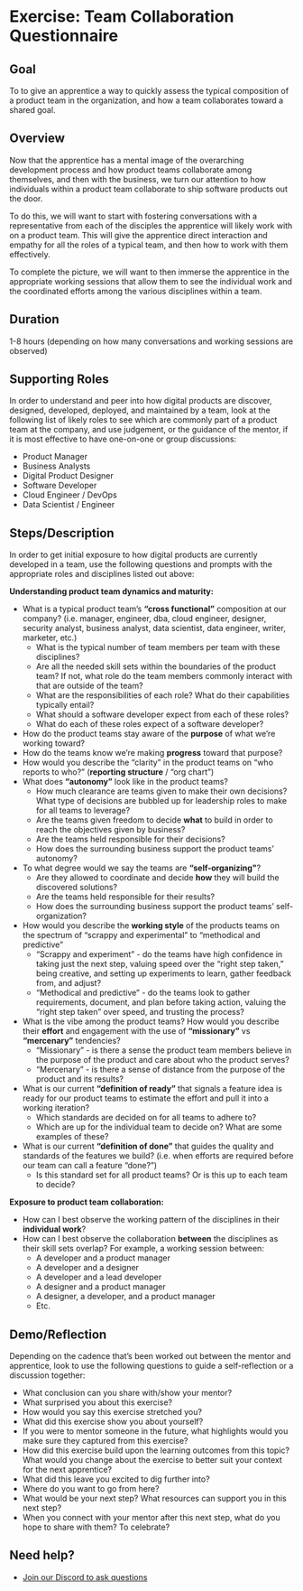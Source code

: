 # Exercise: Team Collaboration Questionnaire

## Goal
To to give an apprentice a way to quickly assess the typical composition of a product team in the organization, and how a team collaborates toward a shared goal.

## Overview
Now that the apprentice has a mental image of the overarching development process and how product teams collaborate among themselves, and then with the business, we turn our attention to how individuals within a product team collaborate to ship software products out the door.

To do this, we will want to start with fostering conversations with a representative from each of the disciples the apprentice will likely work with on a product team. This will give the apprentice direct interaction and empathy for all the roles of a typical team, and then how to work with them effectively.

To complete the picture, we will want to then immerse the apprentice in the appropriate working sessions that allow them to see the individual work and the coordinated efforts among the various disciplines within a team.

## Duration
1-8 hours (depending on how many conversations and working sessions are observed)

## Supporting Roles
In order to understand and peer into how digital products are discover, designed, developed, deployed, and maintained by a team, look at the following list of likely roles to see which are commonly part of a product team at the company, and use judgement, or the guidance of the mentor, if it is most effective to have one-on-one or group discussions:
- Product Manager
- Business Analysts 
- Digital Product Designer
- Software Developer
- Cloud Engineer / DevOps
- Data Scientist / Engineer

## Steps/Description
In order to get initial exposure to how digital products are currently developed in a team, use the following questions and prompts with the appropriate roles and disciplines listed out above:

**Understanding product team dynamics and maturity:**
- What is a typical product team’s **“cross functional”** composition at our company? (i.e. manager, engineer, dba, cloud engineer, designer, security analyst, business analyst, data scientist, data engineer, writer, marketer, etc.)
  - What is the typical number of team members per team with these disciplines?
  - Are all the needed skill sets within the boundaries of the product team? If not, what role do the team members commonly interact with that are outside of the team?
  - What are the responsibilities of each role? What do their capabilities typically entail? 
  - What should a software developer expect from each of these roles?
  - What do each of these roles expect of a software developer?
- How do the product teams stay aware of the **purpose** of what we’re working toward?
- How do the teams know we’re making **progress** toward that purpose?
- How would you describe the “clarity” in the product teams on “who reports to who?” (**reporting structure** / “org chart”)
- What does **“autonomy”** look like in the product teams?
  - How much clearance are teams given to make their own decisions? What type of decisions are bubbled up for leadership roles to make for all teams to leverage?
  - Are the teams given freedom to decide **what** to build in order to reach the objectives given by business?
  - Are the teams held responsible for their decisions?
  - How does the surrounding business support the product teams’ autonomy?
- To what degree would we say the teams are **“self-organizing"**?
  - Are they allowed to coordinate and decide **how** they will build the discovered solutions?
  - Are the teams held responsible for their results?
  - How does the surrounding business support the product teams’ self-organization?
- How would you describe the **working style** of the products teams on the spectrum of “scrappy and experimental” to “methodical and predictive”
  - “Scrappy and experiment” - do the teams have high confidence in taking just the next step, valuing speed over the “right step taken,” being creative, and setting up experiments to learn, gather feedback from, and adjust?
  - “Methodical and predictive” - do the teams look to gather requirements, document, and plan before taking action, valuing the “right step taken” over speed, and trusting the process?
- What is the vibe among the product teams? How would you describe their **effort** and engagement with the use of **“missionary”** vs **“mercenary”** tendencies? 
  - “Missionary” - is there a sense the product team members believe in the purpose of the product and care about who the product serves?
  - “Mercenary” - is there a sense of distance from the purpose of the product and its results?
- What is our current **“definition of ready”** that signals a feature idea is ready for our product teams to estimate the effort and pull it into a working iteration?
  - Which standards are decided on for all teams to adhere to?
  - Which are up for the individual team to decide on? What are some examples of these?
- What is our current **“definition of done”** that guides the quality and standards of the features we build? (i.e. when efforts are required before our team can call a feature “done?”)
  - Is this standard set for all product teams? Or is this up to each team to decide?

**Exposure to product team collaboration:**
- How can I best observe the working pattern of the disciplines in their **individual work**?
- How can I best observe the collaboration **between** the disciplines as their skill sets overlap? For example, a working session between:
  - A developer and a product manager
  - A developer and a designer
  - A developer and a lead developer
  - A designer and a product manager
  - A designer, a developer, and a product manager
  - Etc.
  
## Demo/Reflection
Depending on the cadence that’s been worked out between the mentor and apprentice, look to use the following questions to guide a self-reflection  or a discussion together:
- What conclusion can you share with/show your mentor?
- What surprised you about this exercise?
- How would you say this exercise stretched you? 
- What did this exercise show you about yourself?
- If you were to mentor someone in the future, what highlights would you make sure they captured from this exercise? 
- How did this exercise build upon the learning outcomes from this topic? What would you change about the exercise to better suit your context for the next apprentice?
- What did this leave you excited to dig further into? 
- Where do you want to go from here?
- What would be your next step? What resources can support you in this next step?
- When you connect with your mentor after this next step, what do you hope to share with them? To celebrate? 

## Need help?

- [Join our Discord to ask questions](https://discord.gg/bDVYvG3Czd)

